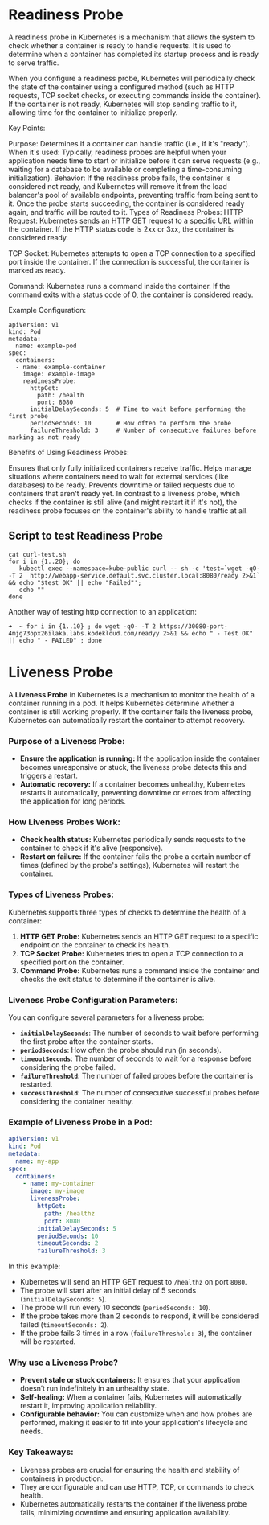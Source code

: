 # Readiness Probe

A readiness probe in Kubernetes is a mechanism that allows the system to check whether a container is ready to handle requests. It is used to determine when a container has completed its startup process and is ready to serve traffic.

When you configure a readiness probe, Kubernetes will periodically check the state of the container using a configured method (such as HTTP requests, TCP socket checks, or executing commands inside the container). If the container is not ready, Kubernetes will stop sending traffic to it, allowing time for the container to initialize properly.

Key Points:

Purpose: Determines if a container can handle traffic (i.e., if it's "ready").
When it's used: Typically, readiness probes are helpful when your application needs time to start or initialize before it can serve requests (e.g., waiting for a database to be available or completing a time-consuming initialization).
Behavior:
If the readiness probe fails, the container is considered not ready, and Kubernetes will remove it from the load balancer's pool of available endpoints, preventing traffic from being sent to it.
Once the probe starts succeeding, the container is considered ready again, and traffic will be routed to it.
Types of Readiness Probes:
HTTP Request: Kubernetes sends an HTTP GET request to a specific URL within the container. If the HTTP status code is 2xx or 3xx, the container is considered ready.

TCP Socket: Kubernetes attempts to open a TCP connection to a specified port inside the container. If the connection is successful, the container is marked as ready.

Command: Kubernetes runs a command inside the container. If the command exits with a status code of 0, the container is considered ready.

Example Configuration:

```
apiVersion: v1
kind: Pod
metadata:
  name: example-pod
spec:
  containers:
  - name: example-container
    image: example-image
    readinessProbe:
      httpGet:
        path: /health
        port: 8080
      initialDelaySeconds: 5  # Time to wait before performing the first probe
      periodSeconds: 10       # How often to perform the probe
      failureThreshold: 3     # Number of consecutive failures before marking as not ready
```

Benefits of Using Readiness Probes:

Ensures that only fully initialized containers receive traffic.
Helps manage situations where containers need to wait for external services (like databases) to be ready.
Prevents downtime or failed requests due to containers that aren't ready yet.
In contrast to a liveness probe, which checks if the container is still alive (and might restart it if it's not), the readiness probe focuses on the container's ability to handle traffic at all.



## Script to test Readiness Probe

```
cat curl-test.sh 
for i in {1..20}; do
   kubectl exec --namespace=kube-public curl -- sh -c 'test=`wget -qO- -T 2  http://webapp-service.default.svc.cluster.local:8080/ready 2>&1` && echo "$test OK" || echo "Failed"';
   echo ""
done
```

Another way of testing http connection to an application:

```
➜  ~ for i in {1..10} ; do wget -qO- -T 2 https://30080-port-4mjg73opx26ilaka.labs.kodekloud.com/readyy 2>&1 && echo " - Test OK" || echo " - FAILED" ; done
```

# Liveness Probe

A **Liveness Probe** in Kubernetes is a mechanism to monitor the health of a container running in a pod. It helps Kubernetes determine whether a container is still working properly. If the container fails the liveness probe, Kubernetes can automatically restart the container to attempt recovery.

### Purpose of a Liveness Probe:
- **Ensure the application is running:** If the application inside the container becomes unresponsive or stuck, the liveness probe detects this and triggers a restart.
- **Automatic recovery:** If a container becomes unhealthy, Kubernetes restarts it automatically, preventing downtime or errors from affecting the application for long periods.

### How Liveness Probes Work:
- **Check health status:** Kubernetes periodically sends requests to the container to check if it's alive (responsive).
- **Restart on failure:** If the container fails the probe a certain number of times (defined by the probe's settings), Kubernetes will restart the container.

### Types of Liveness Probes:
Kubernetes supports three types of checks to determine the health of a container:
1. **HTTP GET Probe:** Kubernetes sends an HTTP GET request to a specific endpoint on the container to check its health.
2. **TCP Socket Probe:** Kubernetes tries to open a TCP connection to a specified port on the container.
3. **Command Probe:** Kubernetes runs a command inside the container and checks the exit status to determine if the container is alive.

### Liveness Probe Configuration Parameters:
You can configure several parameters for a liveness probe:

- **`initialDelaySeconds`**: The number of seconds to wait before performing the first probe after the container starts.
- **`periodSeconds`**: How often the probe should run (in seconds).
- **`timeoutSeconds`**: The number of seconds to wait for a response before considering the probe failed.
- **`failureThreshold`**: The number of failed probes before the container is restarted.
- **`successThreshold`**: The number of consecutive successful probes before considering the container healthy.
  
### Example of Liveness Probe in a Pod:

```yaml
apiVersion: v1
kind: Pod
metadata:
  name: my-app
spec:
  containers:
    - name: my-container
      image: my-image
      livenessProbe:
        httpGet:
          path: /healthz
          port: 8080
        initialDelaySeconds: 5
        periodSeconds: 10
        timeoutSeconds: 2
        failureThreshold: 3
```

In this example:
- Kubernetes will send an HTTP GET request to `/healthz` on port `8080`.
- The probe will start after an initial delay of 5 seconds (`initialDelaySeconds: 5`).
- The probe will run every 10 seconds (`periodSeconds: 10`).
- If the probe takes more than 2 seconds to respond, it will be considered failed (`timeoutSeconds: 2`).
- If the probe fails 3 times in a row (`failureThreshold: 3`), the container will be restarted.

### Why use a Liveness Probe?
- **Prevent stale or stuck containers:** It ensures that your application doesn’t run indefinitely in an unhealthy state.
- **Self-healing:** When a container fails, Kubernetes will automatically restart it, improving application reliability.
- **Configurable behavior:** You can customize when and how probes are performed, making it easier to fit into your application's lifecycle and needs.

### Key Takeaways:
- Liveness probes are crucial for ensuring the health and stability of containers in production.
- They are configurable and can use HTTP, TCP, or commands to check health.
- Kubernetes automatically restarts the container if the liveness probe fails, minimizing downtime and ensuring application availability.
